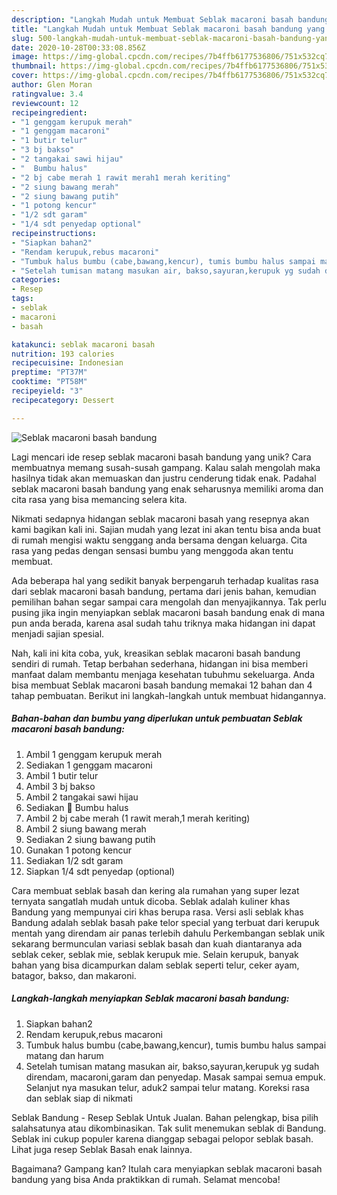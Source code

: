 ```yaml
---
description: "Langkah Mudah untuk Membuat Seblak macaroni basah bandung yang Sempurna"
title: "Langkah Mudah untuk Membuat Seblak macaroni basah bandung yang Sempurna"
slug: 500-langkah-mudah-untuk-membuat-seblak-macaroni-basah-bandung-yang-sempurna
date: 2020-10-28T00:33:08.856Z
image: https://img-global.cpcdn.com/recipes/7b4ffb6177536806/751x532cq70/seblak-macaroni-basah-bandung-foto-resep-utama.jpg
thumbnail: https://img-global.cpcdn.com/recipes/7b4ffb6177536806/751x532cq70/seblak-macaroni-basah-bandung-foto-resep-utama.jpg
cover: https://img-global.cpcdn.com/recipes/7b4ffb6177536806/751x532cq70/seblak-macaroni-basah-bandung-foto-resep-utama.jpg
author: Glen Moran
ratingvalue: 3.4
reviewcount: 12
recipeingredient:
- "1 genggam kerupuk merah"
- "1 genggam macaroni"
- "1 butir telur"
- "3 bj bakso"
- "2 tangakai sawi hijau"
- "  Bumbu halus"
- "2 bj cabe merah 1 rawit merah1 merah keriting"
- "2 siung bawang merah"
- "2 siung bawang putih"
- "1 potong kencur"
- "1/2 sdt garam"
- "1/4 sdt penyedap optional"
recipeinstructions:
- "Siapkan bahan2"
- "Rendam kerupuk,rebus macaroni"
- "Tumbuk halus bumbu (cabe,bawang,kencur), tumis bumbu halus sampai matang dan harum"
- "Setelah tumisan matang masukan air, bakso,sayuran,kerupuk yg sudah direndam, macaroni,garam dan penyedap. Masak sampai semua empuk. Selanjut nya masukan telur, aduk2 sampai telur matang. Koreksi rasa dan seblak siap di nikmati"
categories:
- Resep
tags:
- seblak
- macaroni
- basah

katakunci: seblak macaroni basah 
nutrition: 193 calories
recipecuisine: Indonesian
preptime: "PT37M"
cooktime: "PT58M"
recipeyield: "3"
recipecategory: Dessert

---
```



![Seblak macaroni basah bandung](https://img-global.cpcdn.com/recipes/7b4ffb6177536806/751x532cq70/seblak-macaroni-basah-bandung-foto-resep-utama.jpg)

Lagi mencari ide resep seblak macaroni basah bandung yang unik? Cara membuatnya memang susah-susah gampang. Kalau salah mengolah maka hasilnya tidak akan memuaskan dan justru cenderung tidak enak. Padahal seblak macaroni basah bandung yang enak seharusnya memiliki aroma dan cita rasa yang bisa memancing selera kita.

Nikmati sedapnya hidangan seblak macaroni basah yang resepnya akan kami bagikan kali ini. Sajian mudah yang lezat ini akan tentu bisa anda buat di rumah mengisi waktu senggang anda bersama dengan keluarga. Cita rasa yang pedas dengan sensasi bumbu yang menggoda akan tentu membuat.

Ada beberapa hal yang sedikit banyak berpengaruh terhadap kualitas rasa dari seblak macaroni basah bandung, pertama dari jenis bahan, kemudian pemilihan bahan segar sampai cara mengolah dan menyajikannya. Tak perlu pusing jika ingin menyiapkan seblak macaroni basah bandung enak di mana pun anda berada, karena asal sudah tahu triknya maka hidangan ini dapat menjadi sajian spesial.


Nah, kali ini kita coba, yuk, kreasikan seblak macaroni basah bandung sendiri di rumah. Tetap berbahan sederhana, hidangan ini bisa memberi manfaat dalam membantu menjaga kesehatan tubuhmu sekeluarga. Anda bisa membuat Seblak macaroni basah bandung memakai 12 bahan dan 4 tahap pembuatan. Berikut ini langkah-langkah untuk membuat hidangannya.

<!--inarticleads1-->

##### Bahan-bahan dan bumbu yang diperlukan untuk pembuatan Seblak macaroni basah bandung:

1. Ambil 1 genggam kerupuk merah
1. Sediakan 1 genggam macaroni
1. Ambil 1 butir telur
1. Ambil 3 bj bakso
1. Ambil 2 tangakai sawi hijau
1. Sediakan  🧅 Bumbu halus
1. Ambil 2 bj cabe merah (1 rawit merah,1 merah keriting)
1. Ambil 2 siung bawang merah
1. Sediakan 2 siung bawang putih
1. Gunakan 1 potong kencur
1. Sediakan 1/2 sdt garam
1. Siapkan 1/4 sdt penyedap (optional)


Cara membuat seblak basah dan kering ala rumahan yang super lezat ternyata sangatlah mudah untuk dicoba. Seblak adalah kuliner khas Bandung yang mempunyai ciri khas berupa rasa. Versi asli seblak khas Bandung adalah seblak basah pake telor special yang terbuat dari kerupuk mentah yang direndam air panas terlebih dahulu Perkembangan seblak unik sekarang bermunculan variasi seblak basah dan kuah diantaranya ada seblak ceker, seblak mie, seblak kerupuk mie. Selain kerupuk, banyak bahan yang bisa dicampurkan dalam seblak seperti telur, ceker ayam, batagor, bakso, dan makaroni. 

<!--inarticleads2-->

##### Langkah-langkah menyiapkan Seblak macaroni basah bandung:

1. Siapkan bahan2
1. Rendam kerupuk,rebus macaroni
1. Tumbuk halus bumbu (cabe,bawang,kencur), tumis bumbu halus sampai matang dan harum
1. Setelah tumisan matang masukan air, bakso,sayuran,kerupuk yg sudah direndam, macaroni,garam dan penyedap. Masak sampai semua empuk. Selanjut nya masukan telur, aduk2 sampai telur matang. Koreksi rasa dan seblak siap di nikmati


Seblak Bandung - Resep Seblak Untuk Jualan. Bahan pelengkap, bisa pilih salahsatunya atau dikombinasikan. Tak sulit menemukan seblak di Bandung. Seblak ini cukup populer karena dianggap sebagai pelopor seblak basah. Lihat juga resep Seblak Basah enak lainnya. 

Bagaimana? Gampang kan? Itulah cara menyiapkan seblak macaroni basah bandung yang bisa Anda praktikkan di rumah. Selamat mencoba!
